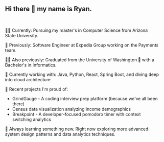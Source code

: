 ## Hi there 👋 my name is Ryan.

<br>

🧑‍🎓 Currently: Pursuing my master's in Computer Science from Arizona State University.

💼 Previously: Software Engineer at Expedia Group working on the Payments team.

🧑‍🎓 Also previously: Graduated from the University of Washington 🐺 with a Bachelor's in Informatics.

🔧 Currently working with: Java, Python, React, Spring Boot, and diving deep into cloud architecture

🚀 Recent projects I'm proud of:
- GrindGauge - A coding interview prep platform (because we've all been there)
- Census data visualization analyzing income demographics 
- Breakpoint - A developer-focused pomodoro timer with context switching analytics

🌱 Always learning something new. Right now exploring more advanced system design patterns 
and data analytics techniques.
